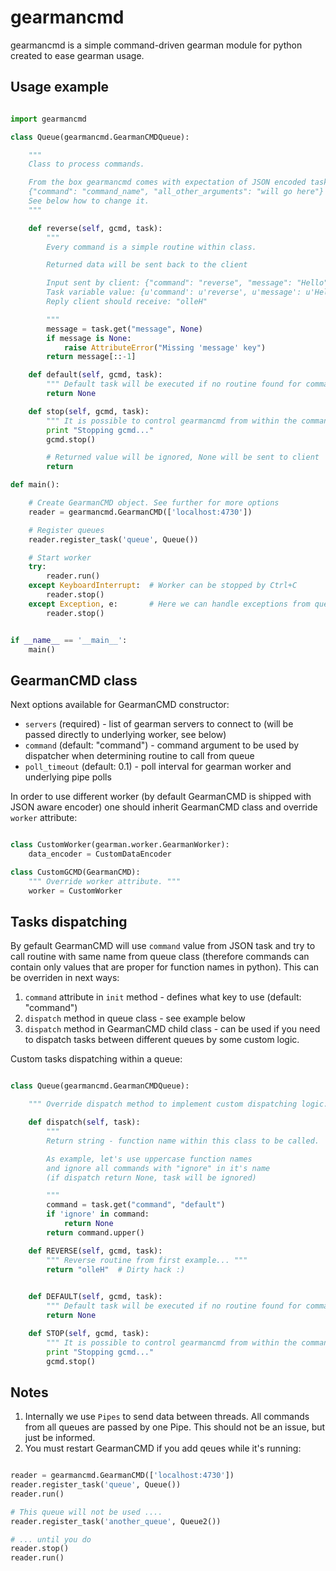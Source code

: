 gearmancmd
==========

gearmancmd is a simple command-driven gearman module for python created to ease gearman usage.

Usage example
-------------

```python

import gearmancmd

class Queue(gearmancmd.GearmanCMDQueue):

    """
    Class to process commands.

    From the box gearmancmd comes with expectation of JSON encoded tasks, like:
    {"command": "command_name", "all_other_arguments": "will go here"}
    See below how to change it.
    """

    def reverse(self, gcmd, task):
        """
        Every command is a simple routine within class.

        Returned data will be sent back to the client

        Input sent by client: {"command": "reverse", "message": "Hello"}
        Task variable value: {u'command': u'reverse', u'message': u'Hello'}
        Reply client should receive: "olleH"

        """
        message = task.get("message", None)
        if message is None:
            raise AttributeError("Missing 'message' key")
        return message[::-1]

    def default(self, gcmd, task):
        """ Default task will be executed if no routine found for command. """
        return None

    def stop(self, gcmd, task):
        """ It is possible to control gearmancmd from within the command. """
        print "Stopping gcmd..."
        gcmd.stop()

        # Returned value will be ignored, None will be sent to client
        return

def main():

    # Create GearmanCMD object. See further for more options
    reader = gearmancmd.GearmanCMD(['localhost:4730'])

    # Register queues
    reader.register_task('queue', Queue())

    # Start worker
    try:
        reader.run()
    except KeyboardInterrupt:  # Worker can be stopped by Ctrl+C
        reader.stop()
    except Exception, e:       # Here we can handle exceptions from queues
        reader.stop()


if __name__ == '__main__':
    main()

```

GearmanCMD class
----------------

Next options available for GearmanCMD constructor:

* `servers` (required) - list of gearman servers to connect to (will be passed directly to underlying worker, see below)
* `command` (default: "command") - command argument to be used by dispatcher when determining routine to call from queue
* `poll_timeout` (default: 0.1) - poll interval for gearman worker and underlying pipe polls

In order to use different worker (by default GearmanCMD is shipped with JSON aware encoder) one should inherit GearmanCMD class and override `worker` attribute:

```python

class CustomWorker(gearman.worker.GearmanWorker):
    data_encoder = CustomDataEncoder

class CustomGCMD(GearmanCMD):
    """ Override worker attribute. """
    worker = CustomWorker
```

Tasks dispatching
-----------------

By gefault GearmanCMD will use `command` value from JSON task and try to call routine with same name from queue class (therefore commands can contain only values that are proper for function names in python).
This can be overriden in next ways:

1. `command` attribute in `init` method - defines what key to use (default: "command")
2. `dispatch` method in queue class - see example below
3. `dispatch` method in GearmanCMD child class - can be used if you need to dispatch tasks between different queues by some custom logic.

Custom tasks dispatching within a queue:

```python

class Queue(gearmancmd.GearmanCMDQueue):

    """ Override dispatch method to implement custom dispatching logic. """

    def dispatch(self, task):
        """
        Return string - function name within this class to be called.

        As example, let's use uppercase function names
        and ignore all commands with "ignore" in it's name
        (if dispatch return None, task will be ignored)

        """
        command = task.get("command", "default")
        if 'ignore' in command:
            return None
        return command.upper()

    def REVERSE(self, gcmd, task):
        """ Reverse routine from first example... """
        return "olleH"  # Dirty hack :)
        

    def DEFAULT(self, gcmd, task):
        """ Default task will be executed if no routine found for command. """
        return None

    def STOP(self, gcmd, task):
        """ It is possible to control gearmancmd from within the command. """
        print "Stopping gcmd..."
        gcmd.stop()
```

Notes
-----

1. Internally we use `Pipes` to send data between threads. All commands from all queues are passed by one Pipe. This should not be an issue, but just be informed.
2. You must restart GearmanCMD if you add qeues while it's running:

```python

reader = gearmancmd.GearmanCMD(['localhost:4730'])
reader.register_task('queue', Queue())
reader.run()

# This queue will not be used ....
reader.register_task('another_queue', Queue2())

# ... until you do
reader.stop()
reader.run()
```
